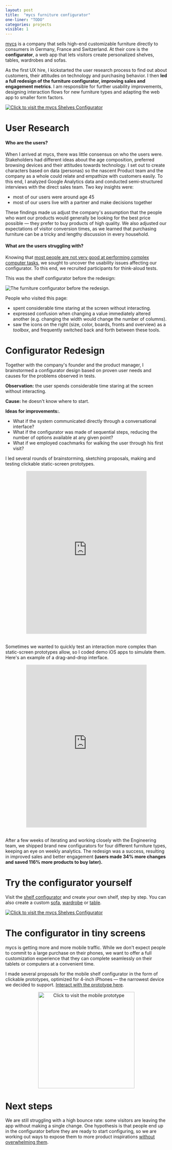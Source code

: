 ```yaml
---
layout: post
title:  "mycs furniture configurator"
one-liner: "TODO"
categories: projects
visible: 1
---
```

[mycs](https://de.mycs.com/) is a company that sells high-end
customizable furniture directly to consumers in Germany, France and Switzerland.
At their core is the **configurator**, a web app that lets visitors create personalized shelves, tables, wardrobes and sofas.

As the first UX hire, I kickstarted the user research process to find out about customers, their attitudes
on technology and purchasing behavior. I then **led a full redesign of the furniture configurator, 
improving sales and engagement metrics**. I am responsible for further usability improvements, 
designing interaction flows for new furniture types and adapting the web app to smaller form factors.

<a target="_blank" href="https://nl.mycs.com/shelf/FwSSDKLSv"><img alt="Click to visit the mycs Shelves Configurator" src="/img/mycs/live-configurator.jpg" onmouseover="this.src='/img/mycs/live-configurator-hover.jpg';" onmouseout="this.src='/img/mycs/live-configurator.jpg';" /></a>

# User Research

#### Who are the users?

When I arrived at mycs, there was little consensus on who the users were.
Stakeholders had different ideas about the age composition, preferred browsing devices and their
attitudes towards technology. I set out to create characters based on data (personas) so the
nascent Product team and the company as a whole could relate and empathize with customers easily.
To this end, I analyzed Google Analytics data and conducted semi-structured interviews 
with the direct sales team. Two key insights were:

- most of our users were around age 45
- most of our users live with a partner and make decisions together

These findings made us adjust the company's assumption that the people who want our
products would generally be looking for the best price possible — they prefer to buy products of high quality.
We also adjusted our expectations of visitor conversion times, as we learned that purchasing furniture
can be a tricky and lengthy discussion in every household.

#### What are the users struggling with?

Knowing that [most people are not very good at performing complex computer tasks](https://www.nngroup.com/articles/computer-skill-levels/),
we sought to uncover the usability issues affecting our configurator. To this end, we recruited participants for think-aloud tests.

This was the shelf configurator before the redesign:

![The furniture configurator before the redesign.](/img/mycs/initial-configurator.jpg)

People who visited this page:
- spent considerable time staring at the screen without interacting.
- expressed confusion when changing a value immediately altered another (e.g.  changing the width would change the number of columns).
- saw the icons on the right (size, color, boards, fronts and overview) as a *toolbox*, and frequently 
switched back and forth between these tools.

# Configurator Redesign

Together with the company's founder and the product manager, I brainstormed a configurator design
based on proven user needs and causes for the problems observed in tests.

**Observation:** the user spends considerable time staring at the screen without interacting.

**Cause:** he doesn't know where to start.

**Ideas for improvements:**.

- What if the system communicated directly through a conversational interface?
- What if the configurator was made of sequential steps, reducing the number of
  options available at any given point?
- What if we employed coachmarks for walking the user through his first visit?

I led several rounds of brainstorming, sketching proposals, making and testing clickable static-screen prototypes.

<div class="padded">
<center>
<iframe src="https://player.vimeo.com/video/199078091" width="375" height="507" frameborder="0" webkitallowfullscreen mozallowfullscreen allowfullscreen></iframe>
</center>
<br/>
</div>

Sometimes we wanted to quickly test an interaction more complex than static-screen
prototypes allow, so I coded demo iOS apps to simulate them. Here's an example of a drag-and-drop interface.

<div class="padded">
<center>
<iframe src="https://player.vimeo.com/video/199077881" width="375" height="507" frameborder="0" webkitallowfullscreen mozallowfullscreen allowfullscreen></iframe>
</center>
<br/>
</div>

After a few weeks of iterating and working closely with the Engineering team, we shipped brand new
configurators for four different furniture types, keeping an eye on weekly analytics. The redesign
was a success, resulting in improved sales and better engagement **(users made 34% more changes and
saved 116% more products to buy later).**


# Try the configurator yourself
Visit the [shelf configurator](https://nl.mycs.com/shelf/FwSSDKLSv) and create your own shelf, step by step. You
can also create a custom [sofa](https://de.mycs.com/sofa-joyn/ziD6P9KQZ),
[wardrobe](https://de.mycs.com/kleiderschrank/ziFo0Cy1Z) or
[table](https://de.mycs.com/tisch/pH9dsLAfX).

<a target="_blank" href="https://nl.mycs.com/shelf/FwSSDKLSv"><img alt="Click to visit the mycs Shelves Configurator" src="/img/mycs/live-configurator.jpg" onmouseover="this.src='/img/mycs/live-configurator-hover.jpg';" onmouseout="this.src='/img/mycs/live-configurator.jpg';" /></a>

# The configurator in tiny screens
mycs is getting more and more mobile traffic. While we don't expect people to
commit to a large purchase on their phones, we want to offer a full customization experience 
that they can complete seamlessly on their tablets or computers at a convenient time.

I made several proposals for the mobile shelf configurator in the form of
clickable prototypes, optimized for 4-inch iPhones — the narrowest device we
decided to support. [Interact with the prototype here](http://invis.io/5WD8S4FEM).

<center>
<a target="_blank" href="http://invis.io/5WD8S4FEM"><img width="300px" alt="Click to visit the mobile prototype" src="/img/mycs/mobile-prototype.jpg" onmouseover="this.src='/img/mycs/mobile-prototype-hover.jpg';" onmouseout="this.src='/img/mycs/mobile-prototype.jpg';" /></a>
</center>

# Next steps

We are still struggling with a high bounce rate: some visitors are leaving the app without making a single
change. One hypothesis is that people end up in the configurator before they
are ready to start configuring, so we are working out ways to expose them to
more product inspirations [without overwhelming them](http://coglode.com/gem/choice-paradox).
